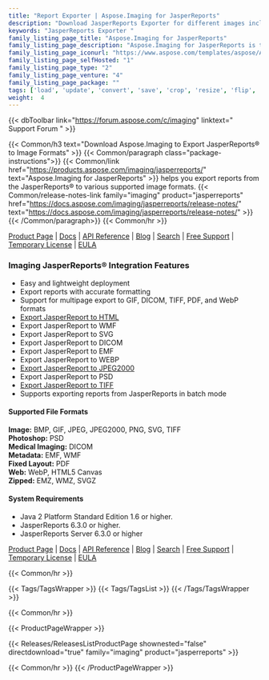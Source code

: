 ```yaml
---
title: "Report Exporter | Aspose.Imaging for JasperReports"
description: "Download JasperReports Exporter for different images including BMP, GIF, JPEG, PNG, TIFF as well as in PDF, Html5 canvas and more formats. "
keywords: "JasperReports Exporter "
family_listing_page_title: "Aspose.Imaging for JasperReports"
family_listing_page_description: "Aspose.Imaging for JasperReports is the only solution on the market that makes it possible to export reports from JasperReports to different images including BMP, GIF, JPEG, PNG, TIFF as well as in PDF, Html5 canvas and more formats. All report features with the highest degree of precision can be converted to the image files."
family_listing_page_iconurl: "https://www.aspose.com/templates/aspose/App_Themes/V3/images/imaging/272x272/aspose_imaging-for-jasperreports.png"
family_listing_page_selfHosted: "1"
family_listing_page_type: "2"
family_listing_page_venture: "4"
family_listing_page_package: ""
tags: ['load', 'update', 'convert', 'save', 'crop', 'resize', 'flip', 'rotate', 'image', 'image-server', 'image-service', 'image-to-svg', 'gif', 'gif-to-tiff', 'jpeg', 'png', 'png-to-pdf', 'svg', 'svg-to-bmp', 'svg-to-png', 'svgz', 'tiff', 'html5', 'tga', 'eps', 'canvas', 'filter', 'deskew', 'masking', 'compress', 'compose', 'merge', 'photo-book', 'collage-make', 'Aspose', 'Aspose.Imaging', 'Aspose.Total', 'Conholdate', 'Conholdate.Total', 'Component', 'photo', 'animation-edit', 'metafile', 'cross-platform', 'data', 'change-background', 'remove-background', 'jasperreports', 'BMP','GIF','JPEG','JPEG2000','PNG','SVG','TIFF','PSD','DICOM','EMF','WMF','PDF','WebP','HTML5-Canvas','EMZ','WMZ','SVGZ']
weight:  4
---
```


{{< dbToolbar link="https://forum.aspose.com/c/imaging" linktext=" Support Forum " >}}

{{< Common/h3 text="Download Aspose.Imaging to Export JasperReports® to Image Formats"  >}}
{{< Common/paragraph class="package-instructions">}}
{{< Common/link href="https://products.aspose.com/imaging/jasperreports/" text="Aspose.Imaging for JasperReports"  >}} helps you export reports from the JasperReports® to various supported image formats.
{{< Common/release-notes-link family="imaging" product="jasperreports" href="https://docs.aspose.com/imaging/jasperreports/release-notes/" text="https://docs.aspose.com/imaging/jasperreports/release-notes/"  >}}
{{< /Common/paragraph>}}
{{< Common/hr >}}

[Product Page](https://products.aspose.com/imaging/jasperreports/) | [Docs](https://docs.aspose.com/imaging/jasperreports/) | [API Reference](https://reference.aspose.com/imaging/) | [Blog](https://blog.aspose.com/category/imaging/) | [Search](https://search.aspose.com/) | [Free Support](https://forum.aspose.com/c/imaging) | [Temporary License](https://purchase.aspose.com/temporary-license) | [EULA](https://about.aspose.com/legal/eula/)

### Imaging JasperReports&reg; Integration Features

- Easy and lightweight deployment
- Export reports with accurate formatting
- Support for multipage export to GIF, DICOM, TIFF, PDF, and WebP formats
- [Export JasperReport to HTML](https://docs.aspose.com/imaging/jasperreports/export-jasperreport-to-html/)
- Export JasperReport to WMF
- Export JasperReport to SVG
- Export JasperReport to DICOM
- Export JasperReport to EMF
- Export JasperReport to WEBP
- [Export JasperReport to JPEG2000](https://docs.aspose.com/imaging/jasperreports/export-jasperreport-to-jpeg2000/)
- Export JasperReport to PSD
- [Export JasperReport to TIFF](https://docs.aspose.com/imaging/jasperreports/export-jasperreport-to-tiff/)
- Supports exporting reports from JasperReports in batch mode

#### Supported File Formats

**Image:** BMP, GIF, JPEG, JPEG2000, PNG, SVG, TIFF\
**Photoshop:** PSD\
**Medical Imaging:** DICOM\
**Metadata:** EMF, WMF\
**Fixed Layout:** PDF\
**Web:** WebP, HTML5 Canvas\
**Zipped:** EMZ, WMZ, SVGZ


#### System Requirements

- Java 2 Platform Standard Edition 1.6 or higher.
- JasperReports 6.3.0 or higher.
- JasperReports Server 6.3.0 or higher

[Product Page](https://products.aspose.com/imaging/jasperreports/) | [Docs](https://docs.aspose.com/imaging/jasperreports/) | [API Reference](https://reference.aspose.com/imaging/) | [Blog](https://blog.aspose.com/category/imaging/) | [Search](https://search.aspose.com/) | [Free Support](https://forum.aspose.com/c/imaging) | [Temporary License](https://purchase.aspose.com/temporary-license) | [EULA](https://about.aspose.com/legal/eula/)

{{< Common/hr >}}

{{< Tags/TagsWrapper >}}
 {{< Tags/TagsList >}}
{{< /Tags/TagsWrapper >}}

{{< Common/hr >}}

{{< ProductPageWrapper >}}
<!-- ReleasesListProductPage-->
   {{< Releases/ReleasesListProductPage shownested="false"  directdownload="true" family="imaging" product="jasperreports" >}}
<!-- /ReleasesListProductPage-->
{{< Common/hr >}}
{{< /ProductPageWrapper >}}
